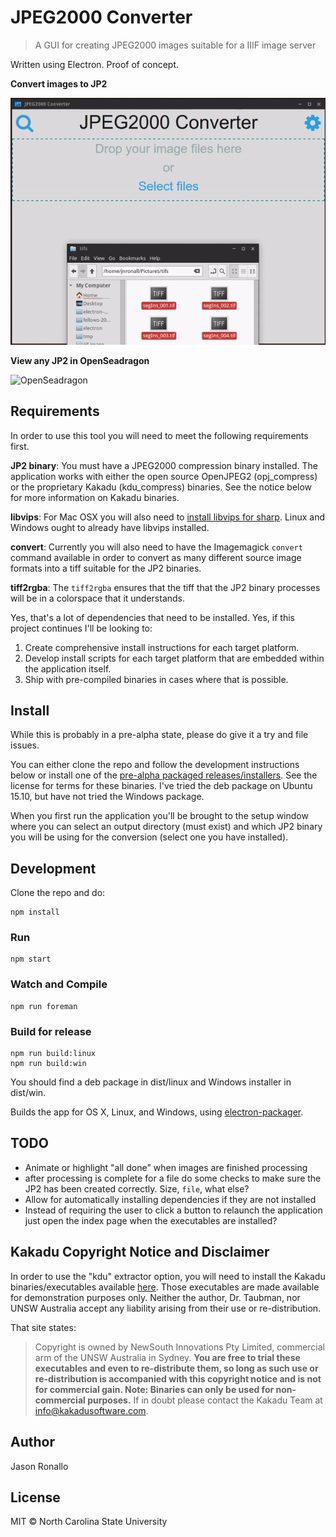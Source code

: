 # JPEG2000 Converter

> A GUI for creating JPEG2000 images suitable for a IIIF image server

Written using Electron. Proof of concept.

**Convert images to JP2**

![file selection and conversation](./gifs/file-selection-2.gif)

**View any JP2 in OpenSeadragon**

![OpenSeadragon](./gifs/pan-zoom.gif)

## Requirements

In order to use this tool you will need to meet the following requirements first.

**JP2 binary**: You must have a JPEG2000 compression binary installed. The application works with either the open source OpenJPEG2 (opj_compress) or the proprietary Kakadu (kdu_compress) binaries. See the notice below for more information on Kakadu binaries.

**libvips**: For Mac OSX you will also need to [install libvips for sharp](http://sharp.dimens.io/en/stable/install/). Linux and Windows ought to already have libvips installed.

**convert**: Currently you will also need to have the Imagemagick `convert` command available in order to convert as many different source image formats into a tiff suitable for the JP2 binaries.

**tiff2rgba**: The `tiff2rgba` ensures that the tiff that the JP2 binary processes will be in a colorspace that it understands.

Yes, that's a lot of dependencies that need to be installed. Yes, if this project continues I'll be looking to:

1. Create comprehensive install instructions for each target platform.
2. Develop install scripts for each target platform that are embedded within the application itself.
3. Ship with pre-compiled binaries in cases where that is possible.

## Install

While this is probably in a pre-alpha state, please do give it a try and file issues.

You can either clone the repo and follow the development instructions below or install one of the [pre-alpha packaged releases/installers](https://github.com/jronallo/jpeg2000-converter/releases). See the license for terms for these binaries. I've tried the deb package on Ubuntu 15.10, but have not tried the Windows package.

When you first run the application you'll be brought to the setup window where you can select an output directory (must exist) and which JP2 binary  you will be using for the conversion (select one you have installed).

## Development

Clone the repo and do:

```shell
npm install
```

### Run

```shell
npm start
```

### Watch and Compile

```shell
npm run foreman
```

### Build for release

```shell
npm run build:linux
npm run build:win
```

You should find a deb package in dist/linux and Windows installer in dist/win.

Builds the app for OS X, Linux, and Windows, using [electron-packager](https://github.com/maxogden/electron-packager).

## TODO
- Animate or highlight "all done" when images are finished processing
- after processing is complete for a file do some checks to make sure the JP2 has been created correctly. Size, `file`, what else?
- Allow for automatically installing dependencies if they are not installed
- Instead of requiring the user to click a button to relaunch the application just open the index page when the executables are installed?

## Kakadu Copyright Notice and Disclaimer
In order to use the "kdu" extractor option, you will need to install the Kakadu binaries/executables available [here](http://kakadusoftware.com/downloads/). Those executables are made available for demonstration purposes only. Neither the author, Dr. Taubman, nor UNSW Australia accept any liability arising from their use or re-distribution.

That site states:

> Copyright is owned by NewSouth Innovations Pty Limited, commercial arm of the UNSW Australia in Sydney. **You are free to trial these executables and even to re-distribute them, so long as such use or re-distribution is accompanied with this copyright notice and is not for commercial gain. Note: Binaries can only be used for non-commercial purposes.** If in doubt please contact the Kakadu Team at info@kakadusoftware.com.


## Author

Jason Ronallo

## License

MIT © North Carolina State University
